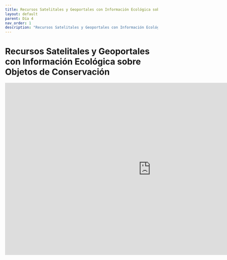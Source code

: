 ```yaml
---
title: Recursos Satelitales y Geoportales con Información Ecológica sobre Objetos de Conservación
layout: default
parent: Día 4
nav_order: 1
description: "Recursos Satelitales y Geoportales con Información Ecológica sobre Objetos de Conservación"
---
```


# Recursos Satelitales y Geoportales con Información Ecológica sobre Objetos de Conservación

<iframe src="https://docs.google.com/presentation/d/e/2PACX-1vSOxOjkhsqKpQCkrwrT8ChNPbrtbZrQb2nxH4nr368VWYuC0xwIqhvIlSW3pm9uXw/pubembed?start=false&loop=false&delayms=3000" frameborder="0" width="960" height="569" allowfullscreen="true" mozallowfullscreen="true" webkitallowfullscreen="true"></iframe>